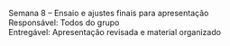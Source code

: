 Semana 8 – Ensaio e ajustes finais para apresentação  
Responsável: Todos do grupo  
Entregável: Apresentação revisada e material organizado
